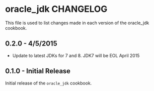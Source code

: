 oracle_jdk CHANGELOG
=======================
This file is used to list changes made in each version of the oracle_jdk cookbook.

0.2.0 - 4/5/2015
-------
- Update to latest JDKs for 7 and 8. JDK7 will be EOL April 2015

0.1.0 - Initial Release
-------
Initial release of the `oracle_jdk` cookbook.
